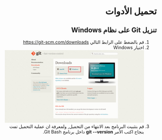 <div dir="rtl">

# تحميل الأدوات
## تنزيل Git على نظام Windows

1. قم بالضغط على الرابط التالي https://git-scm.com/downloads
2. اختيار Windows ![لم يتم تحميل الصورة بالشكل الصحيح](./Windows.PNG)
3. قم بتثبيت البرنامج بعد الانتهاء من التحميل,
 ولمعرفة ان عملية التحميل تمت بنجاح اكتب الأمر **git --version** داخل برنامج Git Bash.

 
</div>
